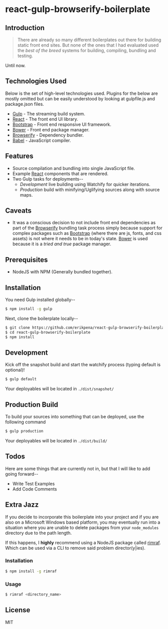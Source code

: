 # react-gulp-browserify-boilerplate

## Introduction
> There are already so many different boilerplates out there for building static front end sites.  But none of the ones that I had evaluated used the *best of the breed* systems for building, compiling, bundling and testing.

Until now.

## Technologies Used
Below is the set of high-level technologies used.  Plugins for the below are mostly omitted but can be easily understood by looking at gulpfile.js and package.json files.

  - [Gulp][gulp] - The streaming build system.
  - [React][react] - The front end UI library.
  - [Bootstrap][bootstrap] - Front end responsive UI framework.
  - [Bower][bower] - Front end package manager.
  - [Browserify][browserify] - Dependency bundler.
  - [Babel][babel] - JavaScript compiler.

## Features

- Source compilation and bundling into single JavaScript file.
- Example [React][react] components that are rendered.
- Two Gulp tasks for deployments--
  - *Development* live building using Watchify for quicker iterations.
  - *Production* build with minifying/Uglifying sources along with source maps.

## Caveats
- It was a conscious decision to not include front end dependencies as part of the [Browserify][browserify] bundling task process simply because support for complex packages such as [Bootstrap][bootstrap] (where there are js, fonts, and css assets) is not where it needs to be in today's state.  [Bower][bower] is used because it is a *tried and true* package manager.

## Prerequisites
- NodeJS with NPM (Generally bundled together).

## Installation
You need Gulp installed globally--
```sh
$ npm install -g gulp
```

Next, clone the boilerplate locally-- 
```sh
$ git clone https://github.com/erikpena/react-gulp-browserify-boilerplate.git
$ cd react-gulp-browserify-boilerplate
$ npm install
```

## Development

Kick off the snapshot build and start the watchify process (typing default is optional)!
```sh
$ gulp default
```
Your deployables will be located in `./dist/snapshot/`

## Production Build
To build your sources into something that can be deployed, use the following command
```sh
$ gulp production
```
Your deployables will be located in `./dist/build/`

## Todos
Here are some things that are currently not in, but that I will like to add going forward--
 - Write Test Examples
 - Add Code Comments

## Extra Jazz
If you decide to incorporate this boilerplate into your project and if you are also on a Microsoft Windows based platform, you may eventually run into a situation where you are unable to delete packages from your `node_modules` directory due to the path length.

If this happens, I **highly** recommend using a NodeJS package called [rimraf][rimraf].  Which can be used via a CLI to remove said problem director(y|ies).

### Installation
```sh
$ npm install -g rimraf
```

### Usage
```sh
$ rimraf <directory_name>
```

## License
MIT

[gulp]: <http://gulpjs.com/>
[react]: <https://facebook.github.io/react/>
[bootstrap]: <http://getbootstrap.com/>
[bower]: <http://bower.io/>
[browserify]: <http://browserify.org/>
[babel]: <https://babeljs.io/>
[rimraf]: <https://github.com/isaacs/rimraf>
